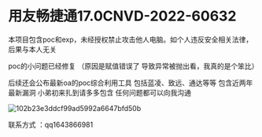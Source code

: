 # 用友畅捷通17.0CNVD-2022-60632
本项目包含poc和exp，未经授权禁止攻击他人电脑。如个人违反安全相关法律，后果与本人无关

poc的小问题已经修复 （原因是赋值错误了 导致异常被抛出看，我真的是个笨比）

后续还会公布最新oa的poc综合利用工具  包括蓝凌、致远、通达等等
包含近两年最新漏洞
小弟初来扎到请多多包含
任何问题都可以向我沟通







![102b23e3ddcf99ad5992a6647bfd50b](https://user-images.githubusercontent.com/113894585/191457579-97c7a87d-d1c2-4362-a050-7a988b68c043.jpg)





















联系方式 ：qq1643866981
